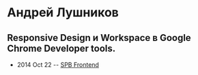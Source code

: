 # Андрей Лушников

## Responsive Design и Workspace в Google Chrome Developer tools.
- 2014 Oct 22 -- [SPB Frontend](https://youtu.be/C2x8f8xPKFY?t=6s)    
